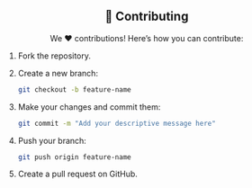 <h2 align="center"> 🤝 Contributing </h2>
<div align="center">We ❤️ contributions! Here’s how you can contribute:</div>

1. Fork the repository.
2. Create a new branch:
   
   ```bash
   git checkout -b feature-name
   ```
3. Make your changes and commit them:
   
   ```bash
   git commit -m "Add your descriptive message here"
   ```
4. Push your branch:
   
   ```bash
   git push origin feature-name
   ```
5. Create a pull request on GitHub.

